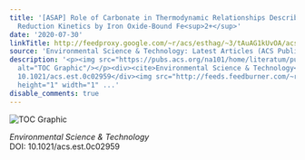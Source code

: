 ```yaml
---
title: '[ASAP] Role of Carbonate in Thermodynamic Relationships Describing Pollutant
  Reduction Kinetics by Iron Oxide-Bound Fe<sup>2+</sup>'
date: '2020-07-30'
linkTitle: http://feedproxy.google.com/~r/acs/esthag/~3/tAuAG1kUvOA/acs.est.0c02959
source: 'Environmental Science & Technology: Latest Articles (ACS Publications)'
description: '<p><img src="https://pubs.acs.org/na101/home/literatum/publisher/achs/journals/content/esthag/0/esthag.ahead-of-print/acs.est.0c02959/20200730/images/medium/es0c02959_0007.gif"
  alt="TOC Graphic"/></p><div><cite>Environmental Science & Technology</cite></div><div>DOI:
  10.1021/acs.est.0c02959</div><img src="http://feeds.feedburner.com/~r/acs/esthag/~4/tAuAG1kUvOA"
  height="1" width="1" ...'
disable_comments: true
---
```

<p><img src="https://pubs.acs.org/na101/home/literatum/publisher/achs/journals/content/esthag/0/esthag.ahead-of-print/acs.est.0c02959/20200730/images/medium/es0c02959_0007.gif" alt="TOC Graphic"/></p><div><cite>Environmental Science & Technology</cite></div><div>DOI: 10.1021/acs.est.0c02959</div><img src="http://feeds.feedburner.com/~r/acs/esthag/~4/tAuAG1kUvOA" height="1" width="1" ...